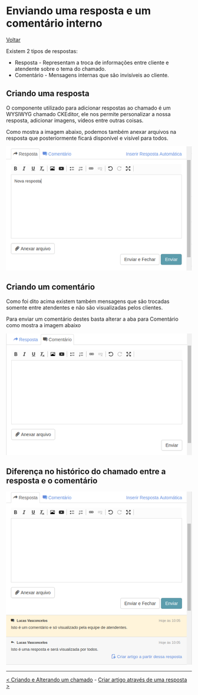 # Enviando uma resposta e um comentário interno
[Voltar](../../../../README.md)

Existem 2 tipos de respostas:

* Resposta - Representam a troca de informações entre cliente e atendente sobre o tema do chamado.
* Comentário - Mensagens internas que são invisíveis ao cliente.

## Criando uma resposta

O componente utilizado para adicionar respostas ao chamado é um WYSIWYG chamado CKEditor, ele nos permite personalizar a nossa resposta, adicionar imagens, vídeos entre outras coisas.

Como mostra a imagem abaixo, podemos também anexar arquivos na resposta que posteriormente ficará disponível e visível para todos.

![](./img/resposta.png)

## Criando um comentário

Como foi dito acima existem também mensagens que são trocadas somente entre atendentes e não são visualizadas pelos clientes.

Para enviar um comentário destes basta alterar a aba para Comentário como mostra a imagem abaixo

![](./img/comentario.png)

## Diferença no histórico do chamado entre a resposta e o comentário

![](./img/followupdiff.png)

------------

[< Criando e Alterando um chamado](chamados.md) - [Criar artigo através de uma resposta >](artigos.md)